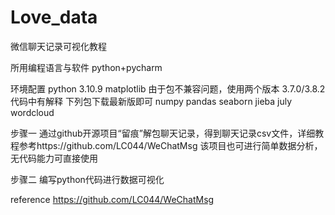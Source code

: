 # Love_data
微信聊天记录可视化教程

所用编程语言与软件   python+pycharm

环境配置
python   3.10.9
matplotlib  由于包不兼容问题，使用两个版本  3.7.0/3.8.2  代码中有解释
下列包下载最新版即可
numpy
pandas
seaborn
jieba
july
wordcloud

步骤一
通过github开源项目“留痕”解包聊天记录，得到聊天记录csv文件，详细教程参考https://github.com/LC044/WeChatMsg
该项目也可进行简单数据分析，无代码能力可直接使用

步骤二
编写python代码进行数据可视化

reference
https://github.com/LC044/WeChatMsg
